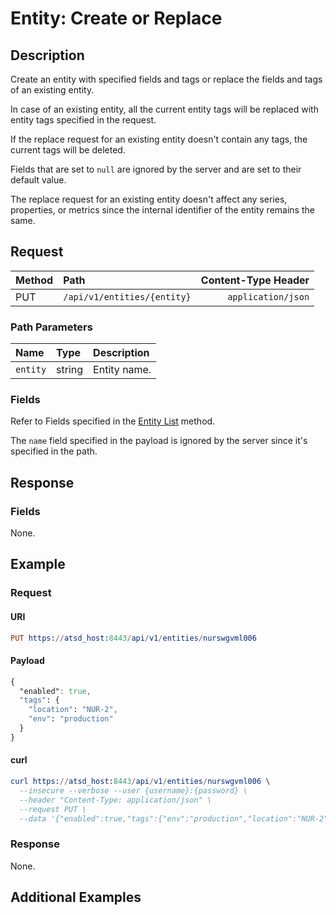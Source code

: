 # Entity: Create or Replace

## Description

Create an entity with specified fields and tags or replace the fields and tags of an existing entity.

In case of an existing entity, all the current entity tags will be replaced with entity tags specified in the request.

If the replace request for an existing entity doesn't contain any tags, the current tags will be deleted.

Fields that are set to `null` are ignored by the server and are set to their default value.

The replace request for an existing entity doesn't affect any series, properties, or metrics since the internal identifier of the entity remains the same.

## Request

| **Method** | **Path** | **Content-Type Header**|
|:---|:---|---:|
| PUT | `/api/v1/entities/{entity}` | `application/json` |

### Path Parameters 

|**Name**|**Type**|**Description**|
|:---|:---|:---|
| `entity` |string|Entity name.|

### Fields

Refer to Fields specified in the [Entity List](list.md#fields) method.

The `name` field specified in the payload is ignored by the server since it's specified in the path.

## Response

### Fields 

None.

## Example

### Request

#### URI

```elm
PUT https://atsd_host:8443/api/v1/entities/nurswgvml006
```

#### Payload

```css
{
  "enabled": true,
  "tags": {
    "location": "NUR-2",
    "env": "production"
  }
}
```

#### curl

```elm
curl https://atsd_host:8443/api/v1/entities/nurswgvml006 \
  --insecure --verbose --user {username}:{password} \
  --header "Content-Type: application/json" \
  --request PUT \
  --data '{"enabled":true,"tags":{"env":"production","location":"NUR-2"}}'
```

### Response 

None. 

## Additional Examples
